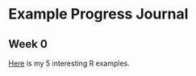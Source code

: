 # Example Progress Journal
## Week 0
[Here](http://htmlpreview.github.io/?https://github.com/BU-IE-582/fall18-ilkerkurtulus/blob/master/files/interesting_examples.html) is my 5 interesting R examples.